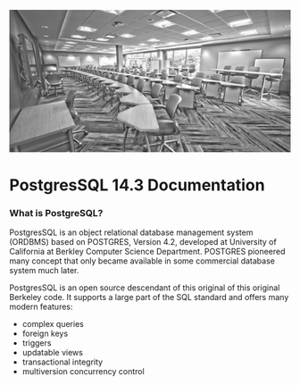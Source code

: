 ![](https://raw.githubusercontent.com/GabrielCourses/PostgreSQL/main/image/postgres.png)

# PostgresSQL 14.3 Documentation

### What is PostgreSQL?

PostgresSQL is an object relational database management system (ORDBMS) based on POSTGRES, Version 4.2, developed at University of California at Berkley Computer Science Department. POSTGRES pioneered many concept that only became available in some commercial database system much later.

PostgresSQL is an open source descendant of this original of this original Berkeley code. It supports a large part of the SQL standard and offers many modern features:

- complex queries
- foreign keys
- triggers
- updatable views
- transactional integrity
- multiversion concurrency control
